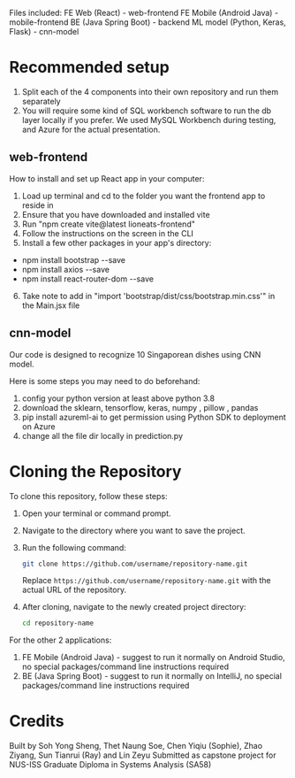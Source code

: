 Files included:
FE Web (React) - web-frontend
FE Mobile (Android Java) - mobile-frontend
BE (Java Spring Boot) - backend
ML model (Python, Keras, Flask) - cnn-model

# Recommended setup
1. Split each of the 4 components into their own repository and run them separately
2. You will require some kind of SQL workbench software to run the db layer locally if you prefer. We used MySQL Workbench during testing, and Azure for the actual presentation.

## web-frontend
How to install and set up React app in your computer:
1) Load up terminal and cd to the folder you want the frontend app to reside in
2) Ensure that you have downloaded and installed vite
3) Run "npm create vite@latest lioneats-frontend"
4) Follow the instructions on the screen in the CLI
5) Install a few other packages in your app's directory:
  - npm install bootstrap --save
  - npm install axios --save
  - npm install react-router-dom --save

6) Take note to add in "import 'bootstrap/dist/css/bootstrap.min.css'" in the Main.jsx file

## cnn-model
Our code is designed to recognize 10 Singaporean dishes using CNN model.

Here is some steps you may need to do beforehand:
1. config your python version at least above python 3.8
2. download the sklearn, tensorflow, keras, numpy , pillow , pandas
3. pip install azureml-ai to get permission using Python SDK to deployment on Azure
4. change all the file dir locally in prediction.py 

# Cloning the Repository
To clone this repository, follow these steps:

1. Open your terminal or command prompt.
2. Navigate to the directory where you want to save the project.
3. Run the following command:

    ```sh
    git clone https://github.com/username/repository-name.git
    ```

    Replace `https://github.com/username/repository-name.git` with the actual URL of the repository.

4. After cloning, navigate to the newly created project directory:

    ```sh
    cd repository-name
    ```

For the other 2 applications:
1. FE Mobile (Android Java) - suggest to run it normally on Android Studio, no special packages/command line instructions required
2. BE (Java Spring Boot) - suggest to run it normally on IntelliJ, no special packages/command line instructions required

# Credits
Built by Soh Yong Sheng, Thet Naung Soe, Chen Yiqiu (Sophie), Zhao Ziyang, Sun Tianrui (Ray) and Lin Zeyu
Submitted as capstone project for NUS-ISS Graduate Diploma in Systems Analysis (SA58)